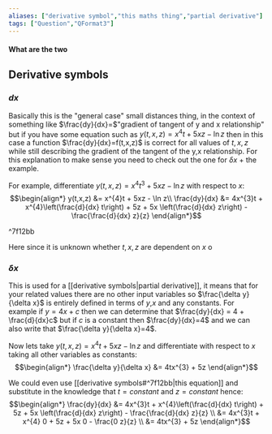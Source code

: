 ```yaml
---
aliases: ["derivative symbol","this maths thing","partial derivative"]
tags: ["Question","QFormat3"]
---
```


#### What are the two
## Derivative symbols
### $d x$
Basically this is the "general case" small distances thing, in the context of something like $\frac{dy}{dx}=$"gradient of tangent of y and x relationship" but if you have some equation such as $y(t,x,z) = x^{4}t + 5xz - \ln z$ then in this case a function $\frac{dy}{dx}=f(t,x,z)$ is correct for all values of $t,x,z$ while still describing the gradient of the tangent of the y,x relationship. 
For this explanation to make sense you need to check out the one for $\delta x$ + the example.

For example, differentiate $y(t,x,z) = x^{4}t^{3} + 5xz - \ln z$ with respect to $x$:
$$\begin{align*}
y(t,x,z) &= x^{4}t + 5xz - \ln z\\
\frac{dy}{dx} &= 4x^{3}t + x^{4}\left(\frac{d}{dx} t\right) + 5z + 5x \left(\frac{d}{dx} z\right) - \frac{\frac{d}{dx} z}{z} 
\end{align*}$$

^7f12bb

Here since it is unknown whether $t,x,z$ are dependent on $x$ o

### $\delta x$
This is used for a [[derivative symbols|partial derivative]], it means that for your related values there are no other input variables so $\frac{\delta y}{\delta x}$ is entirely defined in terms of $y$,$x$ and any constants.
For example if $y=4x+c$ then we can determine that $\frac{dy}{dx} = 4 + \frac{d}{dx}c$ but if $c$ is a constant then $\frac{dy}{dx}=4$ and we can also write that $\frac{\delta y}{\delta x}=4$.

Now lets take $y(t,x,z) = x^{4}t + 5xz - \ln z$ and differentiate with respect to $x$ taking all other variables as constants:
$$\begin{align*}
\frac{\delta y}{\delta x} &= 4tx^{3} + 5z
\end{align*}$$

We could even use [[derivative symbols#^7f12bb|this equation]] and substitute in the knowledge that $t=constant$ and $z=constant$ hence:
$$\begin{align*}
\frac{dy}{dx} &= 4x^{3}t + x^{4}\left(\frac{d}{dx} t\right) + 5z + 5x \left(\frac{d}{dx} z\right) - \frac{\frac{d}{dx} z}{z} \\
 &= 4x^{3}t + x^{4} 0 + 5z + 5x 0 - \frac{0 z}{z} \\
&= 4tx^{3} + 5z
\end{align*}$$